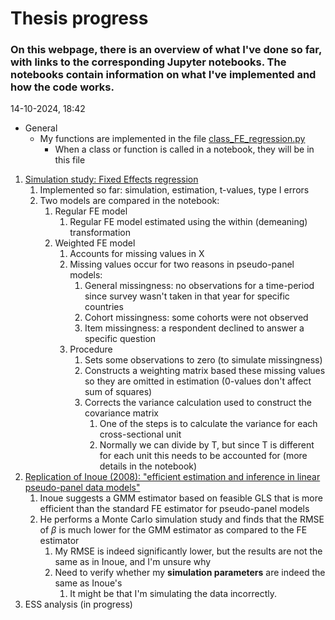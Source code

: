 # Thesis progress
### On this webpage, there is an overview of what I've done so far, with links to the corresponding Jupyter notebooks. The notebooks contain information on what I've implemented and how the code works.

14-10-2024, 18:42

- General
	- My functions are implemented in the file [class_FE_regression.py](Python/class_FE_regression.py)
		- When a class or function is called in a notebook, they will be in this file

1. [Simulation study: Fixed Effects regression](Python/FE_OLS_hypothesis_testing.html)
	1. Implemented so far: simulation, estimation, t-values, type I errors
	2. Two models are compared in the notebook:
		1. Regular FE model
			1. Regular FE model estimated using the within (demeaning) transformation
		2. Weighted FE model
			1. Accounts for missing values in X
			2. Missing values occur for two reasons in pseudo-panel models:
				1. General missingness: no observations for a time-period since survey wasn't taken in that year for specific countries
				2. Cohort missingness: some cohorts were not observed
				3. Item missingness: a respondent declined to answer a specific question
			3. Procedure
				1. Sets some observations to zero (to simulate missingness)
				2. Constructs a weighting matrix based these missing values so they are omitted in estimation (0-values don't affect sum of squares)
				3. Corrects the variance calculation used to construct the covariance matrix
					1. One of the steps is to calculate the variance for each cross-sectional unit
					2. Normally we can divide by T, but since T is different for each unit this needs to be accounted for (more details in the notebook)
2. [Replication of Inoue (2008): "efficient estimation and inference in linear pseudo-panel data models"](Python/Inoue_replication.html)
	1. Inoue suggests a GMM estimator based on feasible GLS that is more efficient than the standard FE estimator for pseudo-panel models
	2. He performs a Monte Carlo simulation study and finds that the RMSE of $\beta$ is much lower for the GMM estimator as compared to the FE estimator
		1. My RMSE is indeed significantly lower, but the results are not the same as in Inoue, and I'm unsure why
		2. Need to verify whether my **simulation parameters** are indeed the same as Inoue's
			1. It might be that I'm simulating the data incorrectly.
3. ESS analysis (in progress)
